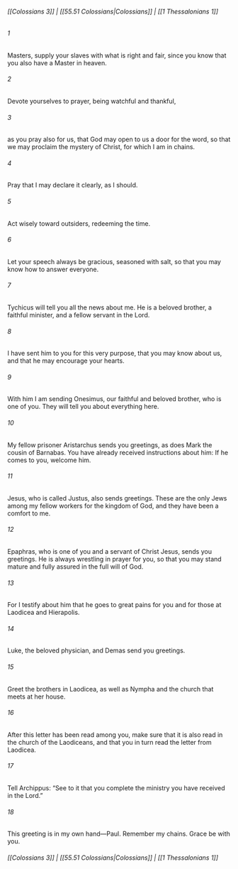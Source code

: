 
###### [[Colossians 3]] | [[55.51 Colossians|Colossians]] | [[1 Thessalonians 1]]

###### 1
Masters, supply your slaves with what is right and fair, since you know that you also have a Master in heaven.
###### 2
Devote yourselves to prayer, being watchful and thankful,
###### 3
as you pray also for us, that God may open to us a door for the word, so that we may proclaim the mystery of Christ, for which I am in chains.
###### 4
Pray that I may declare it clearly, as I should.
###### 5
Act wisely toward outsiders, redeeming the time.
###### 6
Let your speech always be gracious, seasoned with salt, so that you may know how to answer everyone.
###### 7
Tychicus will tell you all the news about me. He is a beloved brother, a faithful minister, and a fellow servant in the Lord.
###### 8
I have sent him to you for this very purpose, that you may know about us, and that he may encourage your hearts.
###### 9
With him I am sending Onesimus, our faithful and beloved brother, who is one of you. They will tell you about everything here.
###### 10
My fellow prisoner Aristarchus sends you greetings, as does Mark the cousin of Barnabas. You have already received instructions about him: If he comes to you, welcome him.
###### 11
Jesus, who is called Justus, also sends greetings. These are the only Jews among my fellow workers for the kingdom of God, and they have been a comfort to me.
###### 12
Epaphras, who is one of you and a servant of Christ Jesus, sends you greetings. He is always wrestling in prayer for you, so that you may stand mature and fully assured in the full will of God.
###### 13
For I testify about him that he goes to great pains for you and for those at Laodicea and Hierapolis.
###### 14
Luke, the beloved physician, and Demas send you greetings.
###### 15
Greet the brothers in Laodicea, as well as Nympha and the church that meets at her house.
###### 16
After this letter has been read among you, make sure that it is also read in the church of the Laodiceans, and that you in turn read the letter from Laodicea.
###### 17
Tell Archippus: “See to it that you complete the ministry you have received in the Lord.”
###### 18
This greeting is in my own hand—Paul. Remember my chains. Grace be with you.

###### [[Colossians 3]] | [[55.51 Colossians|Colossians]] | [[1 Thessalonians 1]]
